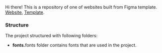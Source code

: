 Hi there! This is a repository of one of websites built from Figma template. <a href="https://yusuf-youth.github.io/Positivus/">Website</a>, <a href="https://www.figma.com/design/rYuygYWV3mQRhBIidLdHPT/Positivus?node-id=25-145&p=f&t=EPz27KiT88ynDBX5-0">Template</a>. <br />

<h3>Structure</h3>
The project structured with following folders: 
<ul>
  <li>
    <b>fonts.</b>fonts folder contains fonts that are used in the project.
  </li>
</ul>
